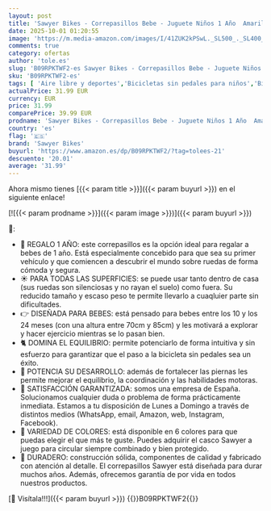 ```yaml
---
layout: post
title: 'Sawyer Bikes - Correpasillos Bebe - Juguete Niños 1 Año  Amarillo '
date: 2025-10-01 01:20:55
image: 'https://m.media-amazon.com/images/I/41ZUK2kPSwL._SL500_._SL400_.jpg'
comments: true
category: ofertas
author: 'tole.es'
slug: 'B09RPKTWF2-es Sawyer Bikes - Correpasillos Bebe - Juguete Niños 1 Año...'
sku: 'B09RPKTWF2-es'
tags: [ 'Aire libre y deportes','Bicicletas sin pedales para niños','Bicicletas, triciclos y correpasillos','Juguetes','Juguetes y juegos','bebe','sawyer bikes','🇪🇸', ]
actualPrice: 31.99 EUR
currency: EUR
price: 31.99
comparePrice: 39.99 EUR
prodname: 'Sawyer Bikes - Correpasillos Bebe - Juguete Niños 1 Año  Amarillo '
country: 'es'
flag: '🇪🇸'
brand: 'Sawyer Bikes'
buyurl: 'https://www.amazon.es/dp/B09RPKTWF2/?tag=tolees-21'
descuento: '20.01'
average: '31.99'
---
```


Ahora mismo tienes [{{< param title >}}]({{< param buyurl >}}) en el siguiente enlace!

[![{{< param prodname >}}]({{< param image >}})]({{< param buyurl >}})

🔎:

- 🎁 REGALO 1 AÑO: este correpasillos es la opción ideal para regalar a bebes de 1 año. Está especialmente concebido para que sea su primer vehículo y que comiencen a descubrir el mundo sobre ruedas de forma cómoda y segura.
- ☀️ PARA TODAS LAS SUPERFICIES: se puede usar tanto dentro de casa (sus ruedas son silenciosas y no rayan el suelo) como fuera. Su reducido tamaño y escaso peso te permite llevarlo a cuaqluier parte sin dificultades.
- 👉 DISEÑADA PARA BEBES: está pensado para bebes entre los 10 y los 24 meses (con una altura entre 70cm y 85cm) y les motivará a explorar y hacer ejercicio mientras se lo pasan bien.
- 🐈 DOMINA EL EQUILIBRIO: permite potenciarlo de forma intuitiva y sin esfuerzo para garantizar que el paso a la bicicleta sin pedales sea un éxito.
- 👶 POTENCIA SU DESARROLLO: además de fortalecer las piernas les permite mejorar el equilibrio, la coordinación y las habilidades motoras.
- 💬 SATISFACCIÓN GARANTIZADA: somos una empresa de España. Solucionamos cualquier duda o problema de forma prácticamente inmediata. Estamos a tu disposición de Lunes a Domingo a través de distintos medios (WhatsApp, email, Amazon, web, Instagram, Facebook).
- 🌈 VARIEDAD DE COLORES: está disponible en 6 colores para que puedas elegir el que más te guste. Puedes adquirir el casco Sawyer a juego para circular siempre combinado y bien protegido.
- 💪 DURADERO: construcción sólida, componentes de calidad y fabricado con atención al detalle. El correpasillos Sawyer está diseñada para durar muchos años. Además, ofrecemos garantía de por vida en todos nuestros productos.

[🛒 Visítala!!!]({{< param buyurl >}})
{{<world>}}B09RPKTWF2{{</world>}}
